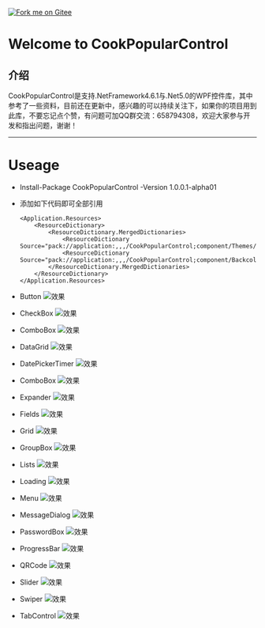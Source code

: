 <!-- ![Logo](CookPopularControl/Resources/Images/CookCSharp.png) -->
[![Fork me on Gitee](CookPopularControl/Resources/Images/CookCSharp.png)](https://gitee.com/cook-csharp/CookPopularControl)

# Welcome to CookPopularControl

## 介绍
CookPopularControl是支持.NetFramework4.6.1与.Net5.0的WPF控件库，其中参考了一些资料，目前还在更新中，感兴趣的可以持续关注下，如果你的项目用到此库，不要忘记点个赞，有问题可加QQ群交流：658794308，欢迎大家参与开发和指出问题，谢谢！
***

# Useage
- Install-Package CookPopularControl -Version 1.0.0.1-alpha01

- 添加如下代码即可全部引用
    ```
    <Application.Resources>
        <ResourceDictionary>
            <ResourceDictionary.MergedDictionaries>
                <ResourceDictionary Source="pack://application:,,,/CookPopularControl;component/Themes/DefaultPopularControl.xaml"/>
                <ResourceDictionary Source="pack://application:,,,/CookPopularControl;component/Backcolors/DefaultPopularColor.xaml"/>
            </ResourceDictionary.MergedDictionaries>
        </ResourceDictionary>
    </Application.Resources>
    ```
- Button
    ![效果](TestDemo/Resources/DemoImages/buttons.png)

- CheckBox
    ![效果](TestDemo/Resources/DemoImages/checkboxes.png)

- ComboBox
    ![效果](TestDemo/Resources/DemoImages/comboboxes.png)

- DataGrid
    ![效果](TestDemo/Resources/DemoImages/datagrid.png)

- DatePickerTimer
    ![效果](TestDemo/Resources/DemoImages/date.png)

- ComboBox
    ![效果](TestDemo/Resources/DemoImages/comboboxes.png)

- Expander
    ![效果](TestDemo/Resources/DemoImages/expander.png)

- Fields
    ![效果](TestDemo/Resources/DemoImages/fields.png)

- Grid
    ![效果](TestDemo/Resources/DemoImages/grid.png)

- GroupBox
    ![效果](TestDemo/Resources/DemoImages/groupbox.png)
    
- Lists
    ![效果](TestDemo/Resources/DemoImages/lists.png)

- Loading
    ![效果](TestDemo/Resources/DemoImages/loading.png)
    
- Menu
    ![效果](TestDemo/Resources/DemoImages/menu.png)

- MessageDialog
    ![效果](TestDemo/Resources/DemoImages/messagedialog.png)

- PasswordBox
    ![效果](TestDemo/Resources/DemoImages/passwordbox.png)

- ProgressBar
    ![效果](TestDemo/Resources/DemoImages/progressbar.png)

- QRCode
    ![效果](TestDemo/Resources/DemoImages/qrcode.png)

- Slider
    ![效果](TestDemo/Resources/DemoImages/slider.png)

- Swiper
    ![效果](TestDemo/Resources/DemoImages/swiper.png)
    
- TabControl
    ![效果](TestDemo/Resources/DemoImages/tabcontrol.png)